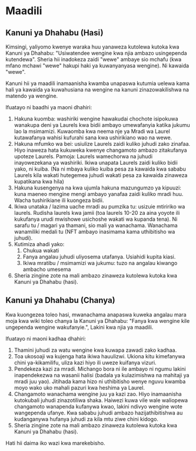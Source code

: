 # Maadili

## Kanuni ya Dhahabu (Hasi)

Kimsingi, yaliyomo kwenye waraka huu yanaweza kutolewa kutoka kwa Kanuni ya Dhahabu: "Usiwatendee wengine kwa njia ambazo usingependa kutendewa". Sheria hii inadokeza zaidi "wewe" ambaye sio mchafu (kwa mfano mchawi "wewe" hakupi haki ya kuwanyanyasa wengine). Ni kawaida "wewe".

Kanuni hii ya maadili inamaanisha kwamba unapaswa kutumia uelewa kama hali ya kawaida ya kuwahusiana na wengine na kanuni zinazowakilishwa na matendo ya wengine.

Ifuatayo ni baadhi ya maoni dhahiri:

1. Hakuna kuomba: washiriki wengine hawakudai chochote isipokuwa wanakupa deni ya Laurels kwa bidii ambayo umewafanyia katika jukumu lao la msimamizi. Kuwaomba kwa neema nje ya Mradi wa Laurel kutawafanya wahisi kufurahi sana kwa ushirikiano wao na wewe.
1. Hakuna mfumko wa bei: usiulize Laurels zaidi kuliko juhudi zako zinafaa. Hiyo inaweza hata kukuweka kwenye changamoto ambazo zitakufanya upoteze Laurels. Pamoja: Laurels wamechorwa na juhudi inayowezekana ya washiriki. Ikiwa unapata Laurels zaidi kuliko bidii yako, ni kuiba. (Na ni mbaya kuliko kuiba pesa za kawaida kwa sababu Laurels kila wakati hutegemea juhudi wakati pesa za kawaida zinaweza kupatikana kwa hila)
1. Hakuna kusengenya na kwa ujumla hakuna mazungumzo ya kipuuzi: kuna maeneo mengine mengi ambayo yanafaa zaidi kuliko mradi huu. Wacha tushirikiane ili kuongeza bidii.
1. Ikiwa unataka / lazima uache mradi au pumzika tu: usizuie mtiririko wa laurels. Rudisha laurels kwa jamii (toa laurels 10-20 za aina yoyote ili kukufanya urudi mwishowe usichoshe wakati wa kupanda tena). Ni sarafu tu / magari ya thamani, sio mali ya wanachama. Wanachama wanamiliki medali tu (NFT ambayo inasimama kama uthibitisho wa juhudi).
1. Kutimiza ahadi yako:
    1. Chukua wakati
    1. Fanya angalau juhudi uliyosema utafanya. Usiahidi kupita kiasi.
    1. Ikiwa mratibu / msimamizi wa jukumu: tuzo na angalau kiwango ambacho umesema
1. Sheria zingine zote na mali ambazo zinaweza kutolewa kutoka kwa Kanuni ya Dhahabu (hasi).

## Kanuni ya Dhahabu (Chanya)

Kwa kuongezea toleo hasi, mwanachama anapaswa kuweka angalau mara moja kwa wiki toleo chanya la Kanuni ya Dhahabu: "Fanya kwa wengine kile ungependa wengine wakufanyie.", Lakini kwa njia ya maadili.

Ifuatayo ni maoni kadhaa dhahiri:

1. Thamini juhudi za watu wengine kwa kuwapa zawadi zako kadhaa.
1. Toa ukosoaji wa kujenga hata ikiwa hauulizwi. Ukiona kitu kimefanywa chini ya-kikamilifu, uliza kazi hiyo ili uweze kuifanya vizuri.
1. Pendekeza kazi za mradi. Michango bora ni ile ambayo ni ngumu lakini inapendekezwa na wasanii halisi (badala ya kulazimishwa na mahitaji ya mradi juu yao). Jitihada kama hizo ni uthibitisho wenye nguvu kwamba moyo wako uko mahali pazuri kwa heshima ya Laurel.
1. Changamoto wanachama wengine juu ya kazi zao. Hiyo inamaanisha kutokubali juhudi zinazotiliwa shaka. Haiwezi kuwa vile wale waliopewa changamoto wanapenda kufanywa kwao, lakini ndivyo wengine wote wangependa ufanye. Kwa sababu juhudi ambazo hazijathibitishwa au kudanganywa hufanya juhudi za kila mtu ziwe chini kidogo.
1. Sheria zingine zote na mali ambazo zinaweza kutolewa kutoka kwa Kanuni ya Dhahabu (hasi).

Hati hii daima iko wazi kwa marekebisho.